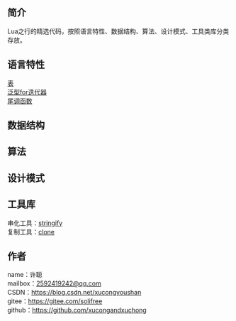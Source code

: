 ## 简介
Lua之行的精选代码，按照语言特性、数据结构、算法、设计模式、工具类库分类存放。

## 语言特性
[表](feature/表.lua)  
[泛型for迭代器](feature/泛型for迭代器.lua)  
[尾调函数](feature/尾调函数.lua)

## 数据结构

## 算法

## 设计模式

## 工具库
串化工具：[stringify](tool/stringify/README.md)  
复制工具：[clone](tool/clone.lua)

## 作者
name：许聪  
mailbox：2592419242@qq.com  
CSDN：https://blog.csdn.net/xucongyoushan  
gitee：https://gitee.com/solifree  
github：https://github.com/xucongandxuchong
